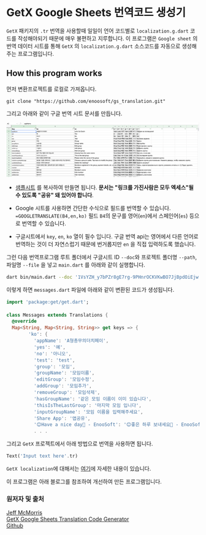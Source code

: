 
# GetX Google Sheets 번역코드 생성기

`GetX` 패키지의 `.tr` 번역을 사용할때 일일이 언어 코드별로 `localization.g.dart` 코드를 작성해야되기 때문에 매우 불편하고 지루합니다.
이 프로그램은 `Google sheet` 의 번역 데이터 시트를 통해 `GetX` 의 `localization.g.dart` 소스코드를 자동으로 생성해주는 프로그램입니다.


## How this program works


먼저 변환프로젝트를 로컬로 가져옵니다.
```
git clone "https://github.com/enoosoft/gs_translation.git"
```

그리고 아래와 같이 구글 번역 시트 문서를 만듭니다.

![samle](./doc/images/gstr_sample.png)

- [샘플시트](https://docs.google.com/spreadsheets/d/1VsYZH_y7bPZr8gE7rg-9PHnrOCKVKwBO7JjBpdOiEjw/edit#gid=0) 를 복사하여 만들면 됩니다. **문서는 "링크를 가진사람은 모두 엑세스"될 수 있도록 "공유" 돼 있어야 합니다**.

- Google 시트를 사용하면 간단한 수식으로 필드를 번역할 수 있습니다. `=GOOGLETRANSLATE(B4,en,ko)` 필드 `B4`의 문구를 영어(`en`)에서 스페인어(`es`) 등으로 번역할 수 있습니다. 
- 구글시트에서 `key`, `en`, `ko` 열이 필수 입니다. 구글 번역 api는 영어에서 다른 언어로 번역하는 것이 더 자연스럽기 때문에 번거롭지만 `en` 을 직접 입력하도록 했습니다.

그런 다음 번역프로그램 루트 폴더에서 구글시트 ID `--doc`와 프로젝트 폴더명 `--path`, 파일명 `--file` 을 넣고 `main.dart` 를 아래와 같이 실행합니다.

```sh
dart bin/main.dart --doc '1VsYZH_y7bPZr8gE7rg-9PHnrOCKVKwBO7JjBpdOiEjw' --path ~/Sync/Works/godutch/lib/home/intl --file messages.dart

```

이렇게 하면 `messages.dart` 파일에 아래와 같이 변환된 코드가 생성됩니다.
```dart
import 'package:get/get.dart';

class Messages extends Translations {
  @override
  Map<String, Map<String, String>> get keys => {
        'ko': {
          'appName': 'A형총무의더치페이',
          'yes': '예',
          'no': '아니오',
          'test': 'test',
          'group': '모임',
          'groupName': '모임이름',
          'editGroup': '모임수정',
          'addGroup': '모임추가',
          'removeGroup': '모임삭제',
          'hasGroupName': '같은 모임 이름이 이미 있습니다',
          'thisIsTheLastGroup': '마지막 모임 입니다',
          'inputGroupName': '모임 이름을 입력해주세요',
          'Share App': '앱공유',
          '😊Have a nice day🎉 - EnooSoft': '😊좋은 하루 보내세요🎉 - EnooSoft',
          . . .
```

그리고 `GetX` 프로젝트에서 아래 방법으로 번역을 사용하면 됩니다.

```dart
Text('Input text here'.tr)
```

`GetX localization`에 대해서는 [여기](https://pub.dev/packages/get#internationalization)에 자세한 내용이 있습니다.


이 프로그램은 아래 블로그를 참조하여 개선하여 만든 프로그램입니다.  

### 원저자 및 출처  

[Jeff McMorris](https://jeffmcmorris.medium.com/)  
[GetX Google Sheets Translation Code Generator](https://jeffmcmorris.medium.com/getx-google-sheets-translation-code-generator-b970543d67fc)  
[Github](https://github.com/delay/getx_google_sheets_translation_code_generator)
